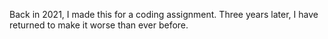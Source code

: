 Back in 2021, I made this for a coding assignment. Three years later, I have returned to make it worse than ever before.

